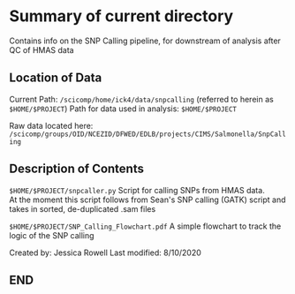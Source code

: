 # Summary of current directory

Contains info on the SNP Calling pipeline, for downstream of analysis after QC of HMAS data

## Location of Data

Current Path: `/scicomp/home/ick4/data/snpcalling`  (referred to herein as `$HOME/$PROJECT`)
Path for data used in analysis: `$HOME/$PROJECT`

Raw data located here: `/scicomp/groups/OID/NCEZID/DFWED/EDLB/projects/CIMS/Salmonella/SnpCalling`



## Description of Contents

`$HOME/$PROJECT/snpcaller.py`
Script for calling SNPs from HMAS data.  
At the moment this script follows from Sean's SNP calling (GATK) script and takes in sorted, de-duplicated .sam files

`$HOME/$PROJECT/SNP_Calling_Flowchart.pdf`
A simple flowchart to track the logic of the SNP calling
	
Created by: Jessica Rowell
Last modified: 8/10/2020


## END
		
